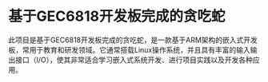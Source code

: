 # 基于GEC6818开发板完成的贪吃蛇

此项目是基于GEC6818开发板完成的贪吃蛇，是一款基于ARM架构的嵌入式开发板，常用于教育和研发领域。它通常搭载Linux操作系统，并且具有丰富的输入输出接口（I/O），使其非常适合学习嵌入式系统开发、进行项目实践以及开发各种应用。

